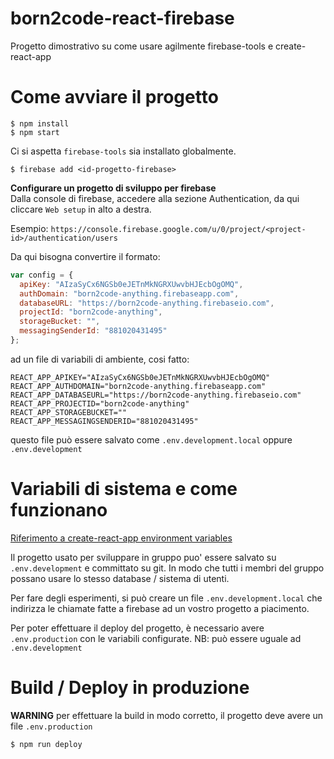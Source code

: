 born2code-react-firebase
======================
Progetto dimostrativo su come usare agilmente firebase-tools e create-react-app

# Come avviare il progetto
```shell
$ npm install
$ npm start
```

Ci si aspetta `firebase-tools` sia installato globalmente.  
```shell
$ firebase add <id-progetto-firebase>
```

**Configurare un progetto di sviluppo per firebase**  
Dalla console di firebase, accedere alla sezione Authentication,
da qui cliccare `Web setup` in alto a destra.

Esempio: `https://console.firebase.google.com/u/0/project/<project-id>/authentication/users`

Da qui bisogna convertire il formato:
```javascript
var config = {
  apiKey: "AIzaSyCx6NGSb0eJETnMkNGRXUwvbHJEcbOgOMQ",
  authDomain: "born2code-anything.firebaseapp.com",
  databaseURL: "https://born2code-anything.firebaseio.com",
  projectId: "born2code-anything",
  storageBucket: "",
  messagingSenderId: "881020431495"
};
```

ad un file di variabili di ambiente, cosi fatto:
```
REACT_APP_APIKEY="AIzaSyCx6NGSb0eJETnMkNGRXUwvbHJEcbOgOMQ"
REACT_APP_AUTHDOMAIN="born2code-anything.firebaseapp.com"
REACT_APP_DATABASEURL="https://born2code-anything.firebaseio.com"
REACT_APP_PROJECTID="born2code-anything"
REACT_APP_STORAGEBUCKET=""
REACT_APP_MESSAGINGSENDERID="881020431495"
```

questo file può essere salvato come `.env.development.local` oppure `.env.development`

# Variabili di sistema e come funzionano
[Riferimento a create-react-app environment variables][vars-01]

Il progetto usato per sviluppare in gruppo puo' essere salvato su
`.env.development` e committato su git. In modo che tutti i membri del gruppo
possano usare lo stesso database / sistema di utenti.

Per fare degli esperimenti, si può creare un file `.env.development.local`
che indirizza le chiamate fatte a firebase ad un vostro progetto a piacimento.

Per poter effettuare il deploy del progetto, è necessario avere `.env.production`
con le variabili configurate. NB: può essere uguale ad `.env.development`


[vars-01]: https://facebook.github.io/create-react-app/docs/adding-custom-environment-variables

# Build / Deploy in produzione
**WARNING** per effettuare la build in modo corretto, il progetto deve
avere un file `.env.production`
```shell
$ npm run deploy
```
